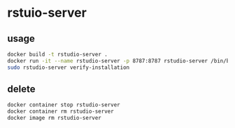 # rstuio-server

## usage

```bash
docker build -t rstudio-server .
docker run -it --name rstudio-server -p 8787:8787 rstudio-server /bin/bash
sudo rstudio-server verify-installation
```
## delete

```bash
docker container stop rstudio-server
docker container rm rstudio-server
docker image rm rstudio-server
```